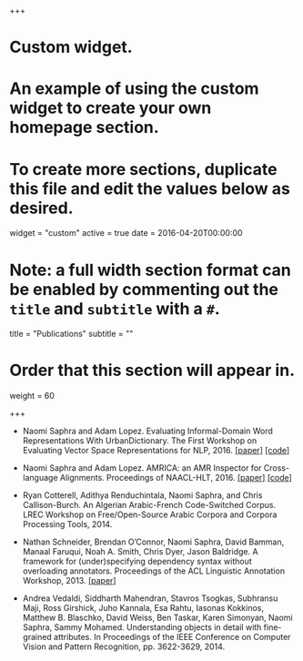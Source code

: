 +++
# Custom widget.
# An example of using the custom widget to create your own homepage section.
# To create more sections, duplicate this file and edit the values below as desired.
widget = "custom"
active = true
date = 2016-04-20T00:00:00

# Note: a full width section format can be enabled by commenting out the `title` and `subtitle` with a `#`.
title = "Publications"
subtitle = ""

# Order that this section will appear in.
weight = 60

+++


- Naomi Saphra and Adam Lopez. Evaluating Informal-Domain Word Representations With UrbanDictionary. The First Workshop on Evaluating Vector Space Representations for NLP, 2016. [[paper]](https://arxiv.org/pdf/1606.08270v1.pdf) [[code]](https://github.com/nsaphra/urbandic-scraper)

- Naomi Saphra and Adam Lopez. AMRICA: an AMR Inspector for Cross-language Alignments. Proceedings of NAACL-HLT, 2016. [[paper]](http://www.aclweb.org/anthology/N15-3008) [[code]](https://github.com/nsaphra/AMRICA)

- Ryan Cotterell, Adithya Renduchintala, Naomi Saphra, and Chris Callison-Burch. An Algerian Arabic-French Code-Switched Corpus. LREC Workshop on Free/Open-Source Arabic Corpora and Corpora Processing Tools, 2014.

- Nathan Schneider, Brendan O’Connor, Naomi Saphra, David Bamman, Manaal Faruqui, Noah A. Smith, Chris Dyer, Jason Baldridge.
A framework for (under)specifying dependency syntax without overloading annotators. Proceedings of the ACL Linguistic Annotation Workshop, 2013. [[paper]](http://arxiv.org/pdf/1306.2091.pdf)

- Andrea Vedaldi, Siddharth Mahendran, Stavros Tsogkas, Subhransu Maji, Ross Girshick, Juho Kannala, Esa Rahtu, Iasonas Kokkinos, Matthew B. Blaschko, David Weiss, Ben Taskar, Karen Simonyan, Naomi Saphra, Sammy Mohamed. Understanding objects in detail with fine-grained attributes. In Proceedings of the IEEE Conference on Computer Vision and Pattern Recognition, pp. 3622-3629, 2014.
